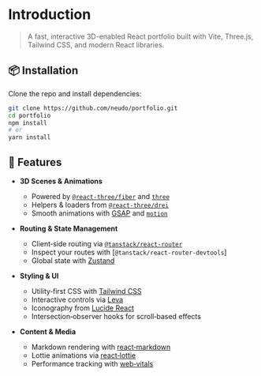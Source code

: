 # Introduction

> A fast, interactive 3D-enabled React portfolio built with Vite, Three.js, Tailwind CSS, and modern React libraries.

## 📦 Installation

Clone the repo and install dependencies:

```bash
git clone https://github.com/neudo/portfolio.git
cd portfolio
npm install
# or
yarn install
```

## 🚀 Features

- **3D Scenes & Animations**
  - Powered by [`@react-three/fiber`](https://github.com/pmndrs/react-three-fiber) and [`three`](https://threejs.org/)
  - Helpers & loaders from [`@react-three/drei`](https://github.com/pmndrs/drei)
  - Smooth animations with [GSAP](https://greensock.com/gsap/) and [`motion`](https://motion.dev/)

- **Routing & State Management**
  - Client‑side routing via [`@tanstack/react-router`](https://tanstack.com/router)
  - Inspect your routes with [`@tanstack/react-router-devtools`]
  - Global state with [Zustand](https://github.com/pmndrs/zustand)

- **Styling & UI**
  - Utility‑first CSS with [Tailwind CSS](https://tailwindcss.com/)
  - Interactive controls via [Leva](https://github.com/pmndrs/leva)
  - Iconography from [Lucide React](https://lucide.dev/)
  - Intersection‑observer hooks for scroll‑based effects

- **Content & Media**
  - Markdown rendering with [react‑markdown](https://github.com/remarkjs/react-markdown)
  - Lottie animations via [react‑lottie](https://github.com/chenqingspring/react-lottie)
  - Performance tracking with [web‑vitals](https://github.com/GoogleChrome/web-vitals)
